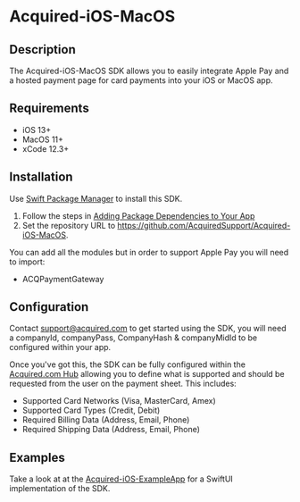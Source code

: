# Acquired-iOS-MacOS

## Description
The Acquired-iOS-MacOS SDK allows you to easily integrate Apple Pay and a hosted payment page for card payments into your iOS or MacOS app. 

## Requirements
- iOS 13+
- MacOS 11+
- xCode 12.3+ 

## Installation
Use [Swift Package Manager](https://swift.org/package-manager/) to install this SDK. 

1. Follow the steps in [Adding Package Dependencies to Your App](https://developer.apple.com/documentation/xcode/adding_package_dependencies_to_your_app)
2. Set the repository URL to https://github.com/AcquiredSupport/Acquired-iOS-MacOS. 

You can add all the modules but in order to support Apple Pay you will need to import: 
- ACQPaymentGateway

## Configuration 

Contact support@acquired.com to get started using the SDK, you will need a companyId, companyPass, CompanyHash & companyMidId to be configured within your app. 

Once you've got this, the SDK can be fully configured within the [Acquired.com Hub](https://qahub.acquired.com) allowing you to define what is supported and should be requested from the user on the payment sheet. This includes:
- Supported Card Networks (Visa, MasterCard, Amex)
- Supported Card Types (Credit, Debit)
- Required Billing Data (Address, Email, Phone)
- Required Shipping Data (Address, Email, Phone)

## Examples
Take a look at at the [Acquired-iOS-ExampleApp](https://github.com/AcquiredSupport/Acquired-iOS-ExampleApp) for a SwiftUI implementation of the SDK. 